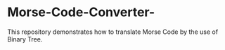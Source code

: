 # Morse-Code-Converter-
This repository demonstrates how to translate Morse Code by the use of Binary Tree.
